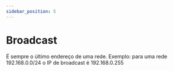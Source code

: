 ```yaml
---
sidebar_position: 5
---
```


# Broadcast

É sempre o último endereço de uma rede. Exemplo: para uma rede 192.168.0.0/24 o IP de broadcast é 192.168.0.255
